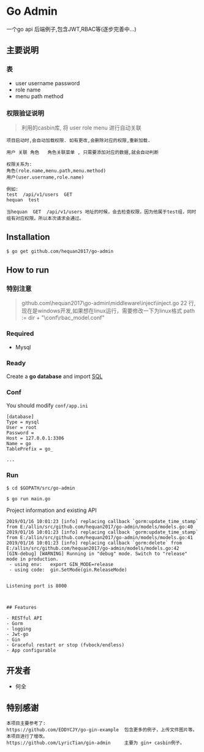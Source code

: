 # Go Admin

一个go api 后端例子,包含JWT,RBAC等(逐步完善中...)

## 主要说明

### 表
* user      username  password   
* role      name 
* menu      path   method

### 权限验证说明
>  利用的casbin库, 将  user  role  menu 进行自动关联

```
项目启动时,会自动加载权限. 如有更改,会删除对应的权限,重新加载.

用户 关联 角色   角色关联菜单 , 只需要添加对应的数据,就会自动判断

权限关系为:
角色(role.name,menu.path,menu.method)  
用户(user.username,role.name)

例如:
test  /api/v1/users  GET
hequan  test

当hequan  GET  /api/v1/users 地址的时候，会去检查权限，因为他属于test组，同时组有对应权限，所以本次请求会通过。

```

## Installation
```
$ go get github.com/hequan2017/go-admin
```

## How to run

### 特别注意
>  github.com\hequan2017\go-admin\middleware\inject\inject.go   22 行, 现在是windows开发,如果想在linux运行，需要修改一下为linux格式    path := dir + "\\conf\\rbac_model.conf" 

### Required

- Mysql

### Ready

Create a **go database** and import [SQL](https://github.com/hequan2017/go-admin/blob/master/docs/sql/go.sql)

### Conf

You should modify `conf/app.ini`

```
[database]
Type = mysql
User = root
Password =
Host = 127.0.0.1:3306
Name = go
TablePrefix = go_

...
```

### Run
```
$ cd $GOPATH/src/go-admin

$ go run main.go 
```

Project information and existing API

```
2019/01/16 10:01:23 [info] replacing callback `gorm:update_time_stamp` from E:/allin/src/github.com/hequan2017/go-admin/models/models.go:40
2019/01/16 10:01:23 [info] replacing callback `gorm:update_time_stamp` from E:/allin/src/github.com/hequan2017/go-admin/models/models.go:41
2019/01/16 10:01:23 [info] replacing callback `gorm:delete` from E:/allin/src/github.com/hequan2017/go-admin/models/models.go:42
[GIN-debug] [WARNING] Running in "debug" mode. Switch to "release" mode in production.
 - using env:	export GIN_MODE=release
 - using code:	gin.SetMode(gin.ReleaseMode)


Listening port is 8000



## Features

- RESTful API
- Gorm
- logging
- Jwt-go
- Gin
- Graceful restart or stop (fvbock/endless)
- App configurable
```

## 开发者
* 何全

## 特别感谢
```
本项目主要参考了:
https://github.com/EDDYCJY/go-gin-example  包含更多的例子，上传文件图片等。本项目进行了增改。
https://github.com/LyricTian/gin-admin     主要为 gin+ casbin例子。
```